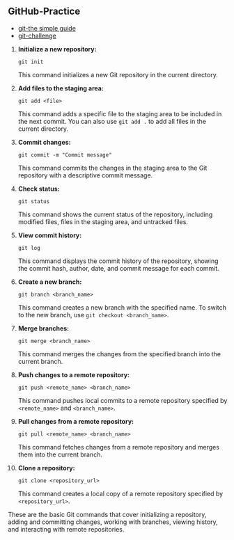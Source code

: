 ## GitHub-Practice

- [git-the simple guide](https://rogerdudler.github.io/git-guide/)
- [git-challenge](https://learngitbranching.js.org/)

1. **Initialize a new repository:**
   ```
   git init
   ```
   This command initializes a new Git repository in the current directory.

2. **Add files to the staging area:**
   ```
   git add <file>
   ```
   This command adds a specific file to the staging area to be included in the next commit. You can also use `git add .` to add all files in the current directory.

3. **Commit changes:**
   ```
   git commit -m "Commit message"
   ```
   This command commits the changes in the staging area to the Git repository with a descriptive commit message.

4. **Check status:**
   ```
   git status
   ```
   This command shows the current status of the repository, including modified files, files in the staging area, and untracked files.

5. **View commit history:**
   ```
   git log
   ```
   This command displays the commit history of the repository, showing the commit hash, author, date, and commit message for each commit.

6. **Create a new branch:**
   ```
   git branch <branch_name>
   ```
   This command creates a new branch with the specified name. To switch to the new branch, use `git checkout <branch_name>`.

7. **Merge branches:**
   ```
   git merge <branch_name>
   ```
   This command merges the changes from the specified branch into the current branch.

8. **Push changes to a remote repository:**
   ```
   git push <remote_name> <branch_name>
   ```
   This command pushes local commits to a remote repository specified by `<remote_name>` and `<branch_name>`.

9. **Pull changes from a remote repository:**
   ```
   git pull <remote_name> <branch_name>
   ```
   This command fetches changes from a remote repository and merges them into the current branch.

10. **Clone a repository:**
    ```
    git clone <repository_url>
    ```
    This command creates a local copy of a remote repository specified by `<repository_url>`.

These are the basic Git commands that cover initializing a repository, adding and committing changes, working with branches, viewing history, and interacting with remote repositories.

